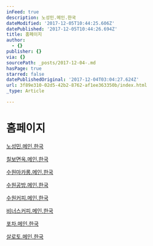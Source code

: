 ```yaml
---
inFeed: true
description: 노성민.메인.한국
dateModified: '2017-12-05T10:44:25.606Z'
datePublished: '2017-12-05T10:44:26.694Z'
title: 홈페이지
author:
  - {}
publisher: {}
via: {}
sourcePath: _posts/2017-12-04-.md
hasPage: true
starred: false
datePublishedOriginal: '2017-12-04T03:04:27.624Z'
url: 3f89e310-02d5-42b2-8762-af1ee363350b/index.html
_type: Article

---
```

# **홈페이지**

[노성민.메인.한국][0]

[칠보면옥.메인.한국][1]

[수원마카롱.메인.한국][2]

[수원공방.메인.한국][3]

[수원커피.메인.한국][4]

[비너스커피.메인.한국][5]

[포차.메인.한국][6]

[살로토.메인.한국][7]

[0]: http://노성민.메인.한국/
[1]: http://칠보면옥.메인.한국/
[2]: http://수원마카롱.메인.한국/
[3]: http://수원공방.메인.한국/
[4]: http://수원커피.메인.한국/
[5]: http://비너스커피.메인.한국/
[6]: http://포차.메인.한국/
[7]: http://살로토.메인.한국/